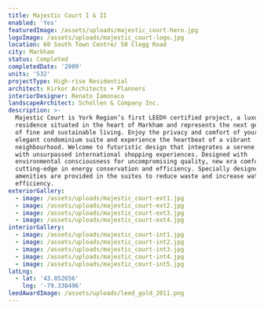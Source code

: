 ```yaml
---
title: Majestic Court I & II
enabled: 'Yes'
featuredImage: /assets/uploads/majestic_court-hero.jpg
logoImage: /assets/uploads/majestic_court-logo.jpg
location: 60 South Town Centre/ 50 Clegg Road
city: Markham
status: Completed
completedDate: '2009'
units: '532'
projectType: High-rise Residential
architect: Kirkor Architects + Planners
interiorDesigner: Renato Iamonaco
landscapeArchitect: Schollen & Company Inc.
description: >-
  Majestic Court is York Region’s first LEED® certified project, a luxury urban
  residence situated in the heart of Markham and represents the next generation
  of fine and sustainable living. Enjoy the privacy and comfort of your own
  elegant condominium suite and experience the heartbeat of a vibrant
  neighbourhood. Welcome to futuristic design that integrates a serene lifestyle
  with unsurpassed international shopping experiences. Designed with
  environmental consciousness for uncompromising quality, new era comfort and
  cutting-edge in energy conservation and efficiency. Specially designed
  amenities are provided in the suites to reduce waste and increase water
  efficiency.
exteriorGallery:
  - image: /assets/uploads/majestic_court-ext1.jpg
  - image: /assets/uploads/majestic_court-ext2.jpg
  - image: /assets/uploads/majestic_court-ext3.jpg
  - image: /assets/uploads/majestic_court-ext4.jpg
interiorGallery:
  - image: /assets/uploads/majestic_court-int1.jpg
  - image: /assets/uploads/majestic_court-int2.jpg
  - image: /assets/uploads/majestic_court-int3.jpg
  - image: /assets/uploads/majestic_court-int4.jpg
  - image: /assets/uploads/majestic_court-int5.jpg
latLng:
  - lat: '43.852656'
    lng: '-79.338496'
leedAwardImage: /assets/uploads/leed_gold_2011.png
---
```


